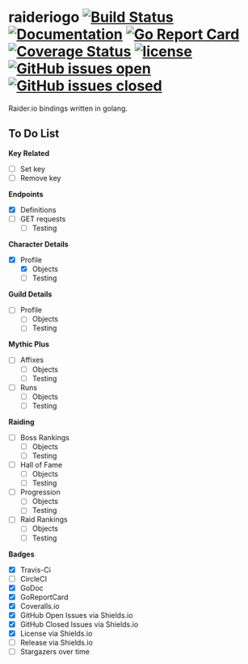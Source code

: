 # raideriogo [![Build Status](https://travis-ci.org/Munsy/raideriogo.svg?branch=master)](https://travis-ci.org/Munsy/raideriogo)  [![Documentation](https://godoc.org/github.com/munsy/raideriogo?status.svg)](https://godoc.org/github.com/munsy/raideriogo)  [![Go Report Card](https://goreportcard.com/badge/github.com/munsy/raideriogo)](https://goreportcard.com/report/github.com/munsy/raideriogo)  [![Coverage Status](https://coveralls.io/repos/github/Munsy/raideriogo/badge.svg?branch=master)](https://coveralls.io/github/Munsy/raideriogo?branch=master)  [![license](https://img.shields.io/github/license/mashape/apistatus.svg)](LICENSE)  [![GitHub issues open](https://img.shields.io/github/issues/munsy/raideriogo.svg?maxAge=2592000)](https://github.com/munsy/raideriogo/issues)  [![GitHub issues closed](https://img.shields.io/github/issues-closed-raw/munsy/raideriogo.svg?maxAge=2592000)](https://github.com/munsy/raideriogo/issues)


Raider.io bindings written in golang.

## To Do List
**Key Related**
- [ ] Set key
- [ ] Remove key

**Endpoints**
- [x] Definitions
- [ ] GET requests
  - [ ] Testing

**Character Details**
- [x] Profile
  - [x] Objects
  - [ ] Testing

**Guild Details**
- [ ] Profile
  - [ ] Objects
  - [ ] Testing

**Mythic Plus**
- [ ] Affixes
  - [ ] Objects
  - [ ] Testing
- [ ] Runs
  - [ ] Objects
  - [ ] Testing

**Raiding**
- [ ] Boss Rankings
  - [ ] Objects
  - [ ] Testing
- [ ] Hall of Fame
  - [ ] Objects
  - [ ] Testing
- [ ] Progression
  - [ ] Objects
  - [ ] Testing
- [ ] Raid Rankings
  - [ ] Objects
  - [ ] Testing

**Badges**
- [x] Travis-Ci
- [ ] CircleCI
- [x] GoDoc
- [x] GoReportCard
- [x] Coveralls.io
- [x] GitHub Open Issues via Shields.io
- [x] GitHub Closed Issues via Shields.io
- [x] License via Shields.io
- [ ] Release via Shields.io
- [ ] Stargazers over time
